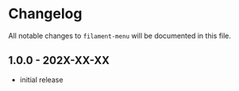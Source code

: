 # Changelog

All notable changes to `filament-menu` will be documented in this file.

## 1.0.0 - 202X-XX-XX

- initial release
